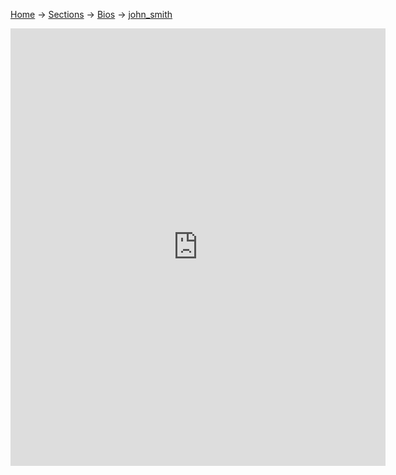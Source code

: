 [Home](/wikify/) &#8594; [Sections](/wikify/example) &#8594; [Bios](/wikify/example/Bios) &#8594; [john_smith](/wikify/example/Bios/john_smith)
<iframe src="http://docs.google.com/gview?url=https://github.com/liatrio/wikify/raw/master/content/Bios/john_smith.pdf&embedded=true" style="width:600px; height:700px;" frameborder="0"></iframe>
